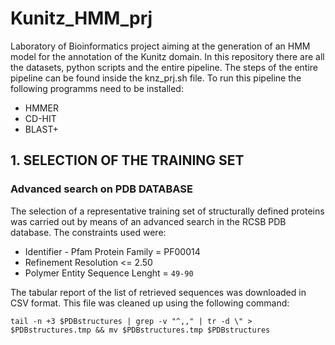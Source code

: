 # Kunitz_HMM_prj
Laboratory of Bioinformatics project aiming at the generation of an HMM model for the annotation of the Kunitz domain. 
In this repository there are all the datasets, python scripts and the entire pipeline. The steps of the entire pipeline can be found inside the knz_prj.sh file.
To run this pipeline the following programms need to be installed:
- HMMER
- CD-HIT
- BLAST+

## 1. SELECTION OF THE TRAINING SET
### Advanced search on PDB DATABASE
The selection of a representative training set of structurally defined proteins was carried out by means of an advanced search in the RCSB PDB database. The constraints used were: 
+ Identifier - Pfam Protein Family = PF00014
+ Refinement Resolution <= 2.50
+ Polymer Entity Sequence Lenght = ``` 49-90 ```

The tabular report of the list of retrieved sequences was downloaded in CSV format. This file was cleaned up using the following command:
```
tail -n +3 $PDBstructures | grep -v "^,," | tr -d \" > $PDBstructures.tmp && mv $PDBstructures.tmp $PDBstructures
```
